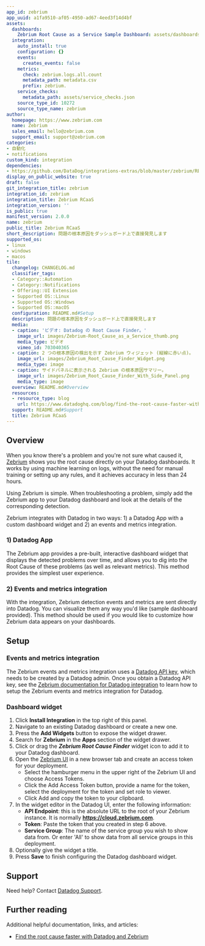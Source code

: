 ```yaml
---
app_id: zebrium
app_uuid: a1fa9510-af05-4950-ad67-4eed3f14d4bf
assets:
  dashboards:
    Zebrium Root Cause as a Service Sample Dashboard: assets/dashboards/root_cause_as_a_service_sample_dashboard.json
  integration:
    auto_install: true
    configuration: {}
    events:
      creates_events: false
    metrics:
      check: zebrium.logs.all.count
      metadata_path: metadata.csv
      prefix: zebrium.
    service_checks:
      metadata_path: assets/service_checks.json
    source_type_id: 10272
    source_type_name: zebrium
author:
  homepage: https://www.zebrium.com
  name: Zebrium
  sales_email: hello@zebrium.com
  support_email: support@zebrium.com
categories:
- 自動化
- notifications
custom_kind: integration
dependencies:
- https://github.com/DataDog/integrations-extras/blob/master/zebrium/README.md
display_on_public_website: true
draft: false
git_integration_title: zebrium
integration_id: zebrium
integration_title: Zebrium RCaaS
integration_version: ''
is_public: true
manifest_version: 2.0.0
name: zebrium
public_title: Zebrium RCaaS
short_description: 問題の根本原因をダッシュボード上で直接発見します
supported_os:
- linux
- windows
- macos
tile:
  changelog: CHANGELOG.md
  classifier_tags:
  - Category::Automation
  - Category::Notifications
  - Offering::UI Extension
  - Supported OS::Linux
  - Supported OS::Windows
  - Supported OS::macOS
  configuration: README.md#Setup
  description: 問題の根本原因をダッシュボード上で直接発見します
  media:
  - caption: 'ビデオ: Datadog の Root Cause Finder。'
    image_url: images/Zebrium-Root_Cause_as_a_Service_thumb.png
    media_type: ビデオ
    vimeo_id: 703040365
  - caption: 2 つの根本原因の検出を示す Zebrium ウィジェット (縦線に赤い点)。
    image_url: images/Zebrium_Root_Cause_Finder_Widget.png
    media_type: image
  - caption: サイドパネルに表示される Zebrium の根本原因サマリー。
    image_url: images/Zebrium_Root_Cause_Finder_With_Side_Panel.png
    media_type: image
  overview: README.md#Overview
  resources:
  - resource_type: blog
    url: https://www.datadoghq.com/blog/find-the-root-cause-faster-with-zebrium/
  support: README.md#Support
  title: Zebrium RCaaS
---
```


<!--  SOURCED FROM https://github.com/DataDog/integrations-extras -->


## Overview

When you know there's a problem and you're not sure what caused it, [Zebrium][1] shows you the root cause directly on your Datadog dashboards. It works by using machine learning on logs, without the need for manual training or setting up any rules, and it achieves accuracy in less than 24 hours. 

Using Zebrium is simple. When troubleshooting a problem, simply add the Zebrium app to your Datadog dashboard and look at the details of the corresponding detection.

Zebrium integrates with Datadog in two ways: 1) a Datadog App with a custom dashboard widget and 2) an events and metrics integration.

### 1) Datadog App

The Zebrium app provides a pre-built, interactive dashboard widget that displays the detected problems over time, and allows you to dig into the Root Cause of these problems (as well as relevant metrics). This method provides the simplest user experience.

### 2) Events and metrics integration

With the integration, Zebrium detection events and metrics are sent directly into Datadog. You can visualize them any way you'd like (sample dashboard provided). This method should be used if you would like to customize how Zebrium data appears on your dashboards.

## Setup

### Events and metrics integration

The Zebrium events and metrics integration uses a [Datadog API key][2], which needs to be created by a Datadog admin. Once you obtain a Datadog API key, see the [Zebrium documentation for Datadog integration][3] to learn how to setup the Zebrium events and metrics integration for Datadog.

### Dashboard widget

1. Click **Install Integration** in the top right of this panel.
2. Navigate to an existing Datadog dashboard or create a new one.
3. Press the **Add Widgets** button to expose the widget drawer.
4. Search for **Zebrium** in the **Apps** section of the widget drawer.
5. Click or drag the ***Zebrium Root Cause Finder*** widget icon to add it to your Datadog dashboard.
6. Open the [Zebrium UI][4] in a new browser tab and  create an access token for your deployment. 
   - Select the hamburger menu in the upper right of the Zebrium UI and choose Access Tokens. 
   - Click the Add Access Token button, provide a name for the token, select the deployment for the token and set role to viewer. 
   - Click Add and copy the token to your clipboard. 
7. In the widget editor in the Datadog UI, enter the following information:
   - **API Endpoint**: this is the absolute URL to the root of your Zebrium instance. It is normally **https://cloud.zebrium.com**.
   - **Token**: Paste the token that you created in step 6 above.
   - **Service Group**: The name of the service group you wish to show data from. Or enter 'All' to show data from all service groups in this deployment. 
9. Optionally give the widget a title.
10. Press **Save** to finish configuring the Datadog dashboard widget.

## Support

Need help? Contact [Datadog Support][5].

## Further reading

Additional helpful documentation, links, and articles:

- [Find the root cause faster with Datadog and Zebrium][6]

[1]: https://www.zebrium.com
[2]: https://app.datadoghq.com/organization-settings/api-keys
[3]: https://docs.zebrium.com/docs/monitoring/datadog_autodetect/
[4]: https://cloud.zebrium.com
[5]: http://docs.datadoghq.com/help
[6]: https://www.datadoghq.com/blog/find-the-root-cause-faster-with-zebrium/